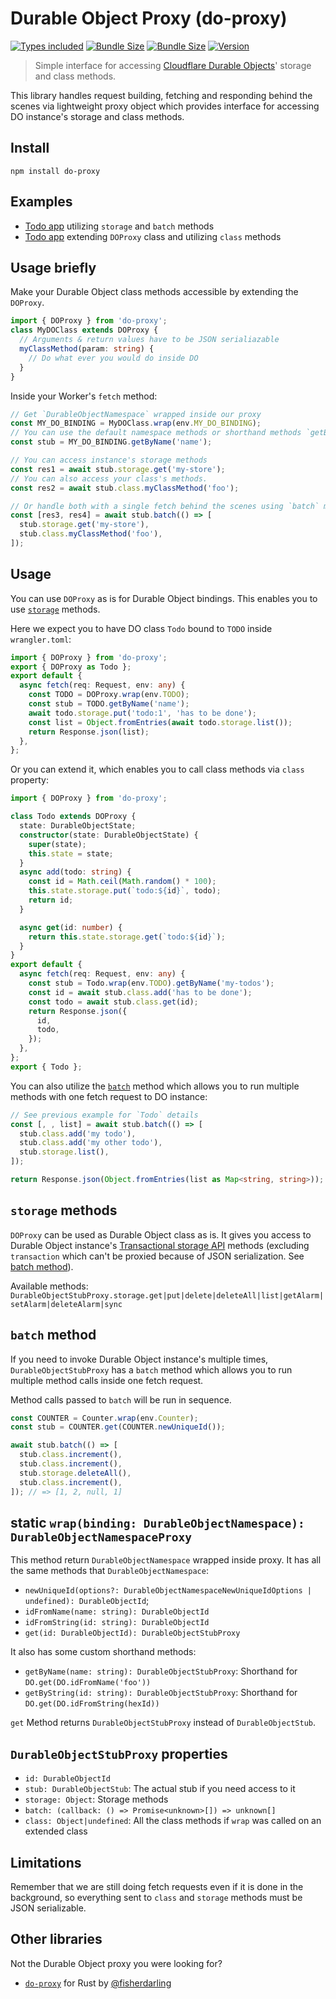 # Durable Object Proxy (do-proxy)

[![Types included](https://badgen.net/npm/types/do-proxy?style=flat-square)](https://www.npmjs.com/package/do-proxy)
[![Bundle Size](https://badgen.net/bundlephobia/minzip/do-proxy?style=flat-square)](https://bundlephobia.com/result?p=do-proxy)
[![Bundle Size](https://badgen.net/bundlephobia/dependency-count/do-proxy?style=flat-square)](https://bundlephobia.com/result?p=do-proxy)
[![Version](https://img.shields.io/npm/v/do-proxy.svg?style=flat-square)](https://npmjs.com/package/do-proxy)

> Simple interface for accessing [Cloudflare Durable Objects](https://developers.cloudflare.com/workers/learning/using-durable-objects/)' storage and class methods.

This library handles request building, fetching and responding behind the scenes via lightweight proxy object which provides interface for accessing DO instance's storage and class methods.

## Install

```text
npm install do-proxy
```

## Examples

- [Todo app](https://stackblitz.com/fork/github/osaton/do-proxy/tree/main/examples/todo-storage?file=src%2Findex.ts&terminal='start-stackblitz') utilizing `storage` and `batch` methods
- [Todo app](https://stackblitz.com/fork/github/osaton/do-proxy/tree/main/examples/todo-class?file=src%2Findex.ts&terminal='start-stackblitz') extending `DOProxy` class and utilizing `class` methods

## Usage briefly

Make your Durable Object class methods accessible by extending the `DOProxy`.

```ts
import { DOProxy } from 'do-proxy';
class MyDOClass extends DOProxy {
  // Arguments & return values have to be JSON serialiazable
  myClassMethod(param: string) {
    // Do what ever you would do inside DO
  }
}
```

Inside your Worker's `fetch` method:

```ts
// Get `DurableObjectNamespace` wrapped inside our proxy
const MY_DO_BINDING = MyDOClass.wrap(env.MY_DO_BINDING);
// You can use the default namespace methods or shorthand methods `getByName` & `getById`
const stub = MY_DO_BINDING.getByName('name');

// You can access instance's storage methods
const res1 = await stub.storage.get('my-store');
// You can also access your class's methods.
const res2 = await stub.class.myClassMethod('foo');

// Or handle both with a single fetch behind the scenes using `batch` method
const [res3, res4] = await stub.batch(() => [
  stub.storage.get('my-store'),
  stub.class.myClassMethod('foo'),
]);
```

## Usage

You can use `DOProxy` as is for Durable Object bindings. This enables you to use [`storage`](#storage-methods) methods.

Here we expect you to have DO class `Todo` bound to `TODO` inside `wrangler.toml`:

```ts
import { DOProxy } from 'do-proxy';
export { DOProxy as Todo };
export default {
  async fetch(req: Request, env: any) {
    const TODO = DOProxy.wrap(env.TODO);
    const stub = TODO.getByName('name');
    await todo.storage.put('todo:1', 'has to be done');
    const list = Object.fromEntries(await todo.storage.list());
    return Response.json(list);
  },
};
```

Or you can extend it, which enables you to call class methods via `class` property:

```ts
import { DOProxy } from 'do-proxy';

class Todo extends DOProxy {
  state: DurableObjectState;
  constructor(state: DurableObjectState) {
    super(state);
    this.state = state;
  }
  async add(todo: string) {
    const id = Math.ceil(Math.random() * 100);
    this.state.storage.put(`todo:${id}`, todo);
    return id;
  }

  async get(id: number) {
    return this.state.storage.get(`todo:${id}`);
  }
}
export default {
  async fetch(req: Request, env: any) {
    const stub = Todo.wrap(env.TODO).getByName('my-todos');
    const id = await stub.class.add('has to be done');
    const todo = await stub.class.get(id);
    return Response.json({
      id,
      todo,
    });
  },
};
export { Todo };
```

You can also utilize the [`batch`](#batch) method which allows you to run multiple methods with one fetch request to DO instance:

```ts
// See previous example for `Todo` details
const [, , list] = await stub.batch(() => [
  stub.class.add('my todo'),
  stub.class.add('my other todo'),
  stub.storage.list(),
]);

return Response.json(Object.fromEntries(list as Map<string, string>));
```

## `storage` methods

`DOProxy` can be used as Durable Object class as is. It gives you access to Durable Object instance's [Transactional storage API](https://developers.cloudflare.com/workers/runtime-apis/durable-objects/#transactional-storage-api) methods (excluding `transaction` which can't be proxied because of JSON serialization. See [batch method](#batch)).

Available methods: `DurableObjectStubProxy.storage.get|put|delete|deleteAll|list|getAlarm|setAlarm|deleteAlarm|sync`

## `batch` method

If you need to invoke Durable Object instance's multiple times, `DurableObjectStubProxy` has a `batch` method which allows you to run multiple method calls inside one fetch request.

Method calls passed to `batch` will be run in sequence.

```ts
const COUNTER = Counter.wrap(env.Counter);
const stub = COUNTER.get(COUNTER.newUniqueId());

await stub.batch(() => [
  stub.class.increment(),
  stub.class.increment(),
  stub.storage.deleteAll(),
  stub.class.increment(),
]); // => [1, 2, null, 1]
```

## static `wrap(binding: DurableObjectNamespace): DurableObjectNamespaceProxy`

This method return `DurableObjectNamespace` wrapped inside proxy.
It has all the same methods that `DurableObjectNamespace`:

- `newUniqueId(options?: DurableObjectNamespaceNewUniqueIdOptions | undefined): DurableObjectId`;
- `idFromName(name: string): DurableObjectId`
- `idFromString(id: string): DurableObjectId`
- `get(id: DurableObjectId): DurableObjectStubProxy`

It also has some custom shorthand methods:

- `getByName(name: string): DurableObjectStubProxy`: Shorthand for `DO.get(DO.idFromName('foo'))`
- `getByString(id: string): DurableObjectStubProxy`: Shorthand for `DO.get(DO.idFromString(hexId))`

`get` Method returns `DurableObjectStubProxy` instead of `DurableObjectStub`.

## `DurableObjectStubProxy` properties

- `id: DurableObjectId`
- `stub: DurableObjectStub`: The actual stub if you need access to it
- `storage: Object`: Storage methods
- `batch: (callback: () => Promise<unknown>[]) => unknown[]`
- `class: Object|undefined`: All the class methods if `wrap` was called on an extended class

## Limitations

Remember that we are still doing fetch requests even if it is done in the background, so everything sent to `class` and `storage` methods must be JSON serializable.

## Other libraries

Not the Durable Object proxy you were looking for?

- [`do-proxy`](https://github.com/fisherdarling/do-proxy) for Rust by [@fisherdarling](https://www.github.com/fisherdarling)
